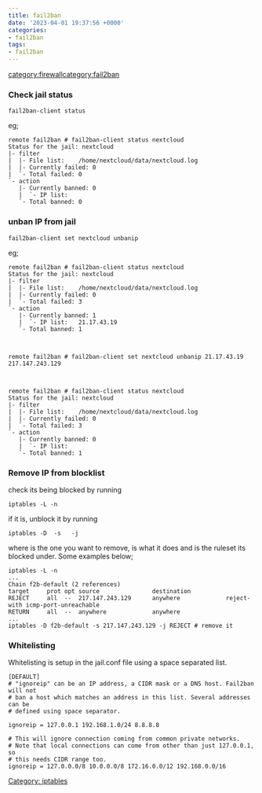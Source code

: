 ```yaml
---
title: fail2ban
date: '2023-04-01 19:37:56 +0000'
categories:
- fail2ban
tags:
- fail2ban
---
```



[category:firewall](category:firewall "wikilink")[category:fail2ban](category:fail2ban "wikilink")

### Check jail status

`fail2ban-client status `<jail>

eg;

    remote fail2ban # fail2ban-client status nextcloud
    Status for the jail: nextcloud
    |- filter
    |  |- File list:    /home/nextcloud/data/nextcloud.log
    |  |- Currently failed: 0
    |  `- Total failed: 0
    `- action
       |- Currently banned: 0
       |  `- IP list:
       `- Total banned: 0

### unban IP from jail

`fail2ban-client set nextcloud unbanip `<ip>

eg;

    remote fail2ban # fail2ban-client status nextcloud
    Status for the jail: nextcloud
    |- filter
    |  |- File list:    /home/nextcloud/data/nextcloud.log
    |  |- Currently failed: 0
    |  `- Total failed: 3
    `- action
       |- Currently banned: 1
       |  `- IP list:   21.17.43.19
       `- Total banned: 1



    remote fail2ban # fail2ban-client set nextcloud unbanip 21.17.43.19
    217.147.243.129



    remote fail2ban # fail2ban-client status nextcloud
    Status for the jail: nextcloud
    |- filter
    |  |- File list:    /home/nextcloud/data/nextcloud.log
    |  |- Currently failed: 0
    |  `- Total failed: 3
    `- action
       |- Currently banned: 0
       |  `- IP list:
       `- Total banned: 1

### Remove IP from blocklist

check its being blocked by running

`iptables -L -n`

if it is, unblock it by running

`iptables -D `<CHAIN>` -s `<IP>`  -j `<ACTION>

where <IP> is the one you want to remove, <ACTION> is what it does and
<CHAIN> is the ruleset its blocked under. Some examples below;

    iptables -L -n
    ...
    Chain f2b-default (2 references)
    target     prot opt source               destination
    REJECT     all  --  217.147.243.129      anywhere             reject-with icmp-port-unreachable
    RETURN     all  --  anywhere             anywhere
    ...
    iptables -D f2b-default -s 217.147.243.129 -j REJECT # remove it

### Whitelisting

Whitelisting is setup in the jail.conf file using a space separated
list.

    [DEFAULT]
    # "ignoreip" can be an IP address, a CIDR mask or a DNS host. Fail2ban will not
    # ban a host which matches an address in this list. Several addresses can be
    # defined using space separator.

    ignoreip = 127.0.0.1 192.168.1.0/24 8.8.8.8

    # This will ignore connection coming from common private networks.
    # Note that local connections can come from other than just 127.0.0.1, so
    # this needs CIDR range too.
    ignoreip = 127.0.0.0/8 10.0.0.0/8 172.16.0.0/12 192.168.0.0/16

[Category: iptables](Category:_iptables "wikilink")